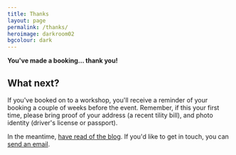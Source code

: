 ```yaml
---
title: Thanks
layout: page
permalink: /thanks/
heroimage: darkroom02
bgcolour: dark
---
```



**You've made a booking... thank you!**

## What next?

If you've booked on to a  workshop, you'll receive a reminder of your booking a couple of weeks before the event. Remember, if this your first time, please bring proof of your address (a recent tility bill), and photo identity (driver's license or passport).

In the meantime, [have read of the blog](/blog/). If you'd like to get in touch, you can [send an email](mailto:info@lightbox.photo).
